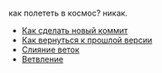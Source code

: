как полететь в космос? никак.
- [Как сделать новый коммит](./commmit_help.md)
- [Как вернуться к прошлой версии](./reset_help.md)
- [Слияние веток](./merge_help.md)
- [Ветвление](./branch_help.md)

